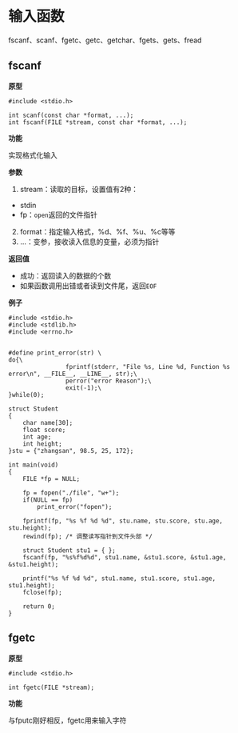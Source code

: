 # 输入函数

fscanf、scanf、fgetc、getc、getchar、fgets、gets、fread

## fscanf

**原型**

```
#include <stdio.h>

int scanf(const char *format, ...);
int fscanf(FILE *stream, const char *format, ...);
```

**功能**

实现格式化输入

**参数**

1. stream：读取的目标，设置值有2种：
  - stdin
  - fp：`open`返回的文件指针

2. format：指定输入格式，%d、%f、%u、%c等等
3. ...：变参，接收读入信息的变量，必须为指针

**返回值**

- 成功：返回读入的数据的个数
- 如果函数调用出错或者读到文件尾，返回`EOF`

**例子**

```
#include <stdio.h>
#include <stdlib.h>
#include <errno.h>


#define print_error(str) \
do{\
                fprintf(stderr, "File %s, Line %d, Function %s error\n", __FILE__, __LINE__, str);\
                perror("error Reason");\
                exit(-1);\
}while(0);

struct Student
{
    char name[30];
    float score;
    int age;
    int height;
}stu = {"zhangsan", 98.5, 25, 172};

int main(void)
{
    FILE *fp = NULL;

    fp = fopen("./file", "w+");
    if(NULL == fp)
        print_error("fopen");

    fprintf(fp, "%s %f %d %d", stu.name, stu.score, stu.age, stu.height);
    rewind(fp); /* 调整读写指针到文件头部 */

    struct Student stu1 = { };
    fscanf(fp, "%s%f%d%d", stu1.name, &stu1.score, &stu1.age, &stu1.height);

    printf("%s %f %d %d", stu1.name, stu1.score, stu1.age, stu1.height);
    fclose(fp);

    return 0;
}
```

## fgetc

**原型**

```
#include <stdio.h>

int fgetc(FILE *stream);
```

**功能**

与fputc刚好相反，fgetc用来输入字符
